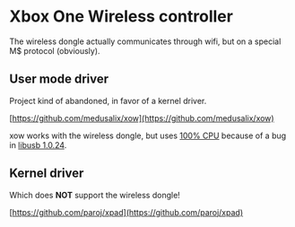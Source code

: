 # Xbox One Wireless controller

The wireless dongle actually communicates through wifi, but on a special M$ protocol (obviously).

## User mode driver

Project kind of abandoned, in favor of a kernel driver.

[https://github.com/medusalix/xow](https://github.com/medusalix/xow)

xow works with the wireless dongle, but uses [100% CPU](https://github.com/medusalix/xow/issues/181) because of a bug in [libusb 1.0.24](https://github.com/medusalix/xow/issues/141).

## Kernel driver

Which does **NOT** support the wireless dongle!

[https://github.com/paroj/xpad](https://github.com/paroj/xpad)